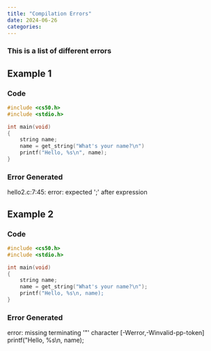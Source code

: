 ```yaml
---
title: "Compilation Errors"
date: 2024-06-26
categories:
---
```

### **This is a list of different errors**

## Example 1

### Code 
```C
#include <cs50.h>
#include <stdio.h>

int main(void)
{
    string name;
    name = get_string("What's your name?\n")
    printf("Hello, %s\n", name);
}
```

### Error Generated 
hello2.c:7:45: error: expected ';' after expression


## Example 2

### Code 
```C
#include <cs50.h>
#include <stdio.h>

int main(void)
{
    string name;
    name = get_string("What's your name?\n");
    printf("Hello, %s\n, name);
}
```

### Error Generated 
error: missing terminating '"' character [-Werror,-Winvalid-pp-token]
    printf("Hello, %s\n, name);
